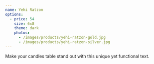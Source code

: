 ```yaml
---
name: Yehi Ratzon
options:
  - price: 54
    size: 6x8
    theme: dark
    photos: 
      - /images/products/yehi-ratzon-gold.jpg
      - /images/products/yehi-ratzon-silver.jpg
---
```


Make your candles table stand out with this unique yet functional text.
